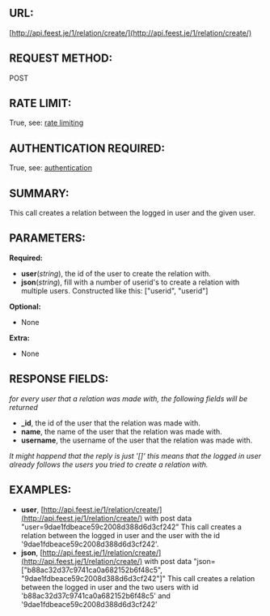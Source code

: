 URL:
----
[http://api.feest.je/1/relation/create/](http://api.feest.je/1/relation/create/)

REQUEST METHOD:
---------------
POST

RATE LIMIT:
-----------
True, see: [rate limiting](parts/rate-limiting.md)

AUTHENTICATION REQUIRED:
------------------------
True, see: [authentication](parts/authentication.md)

SUMMARY:
--------
This call creates a relation between the logged in user and the given user.

PARAMETERS:
-----------

**Required:**
 
 - **user**(*string*), the id of the user to create the relation with.
 - **json**(*string*), fill with a number of userid's to create a relation with multiple users. Constructed like this: ["userid", "userid"]

**Optional:**

 - None
 
**Extra:**

 - None

RESPONSE FIELDS:
----------------
*for every user that a relation was made with, the following fields will be returned*

 - **_id**, the id of the user that the relation was made with.
 - **name**, the name of the user that the relation was made with.
 - **username**, the username of the user that the relation was made with.

 
 *It might happend that the reply is just '[]' this means that the logged in user already follows the users you tried to create a relation with.* 

EXAMPLES:
---------

- **user**, [http://api.feest.je/1/relation/create/](http://api.feest.je/1/relation/create/) with post data "user=9dae1fdbeace59c2008d388d6d3cf242"
This call creates a relation between the logged in user and the user with the id '9dae1fdbeace59c2008d388d6d3cf242'.
- **json**, [http://api.feest.je/1/relation/create/](http://api.feest.je/1/relation/create/) with post data "json=["b88ac32d37c9741ca0a682152b6f48c5", "9dae1fdbeace59c2008d388d6d3cf242"]"
This call creates a relation between the logged in user and the two users with id 'b88ac32d37c9741ca0a682152b6f48c5' and '9dae1fdbeace59c2008d388d6d3cf242'
